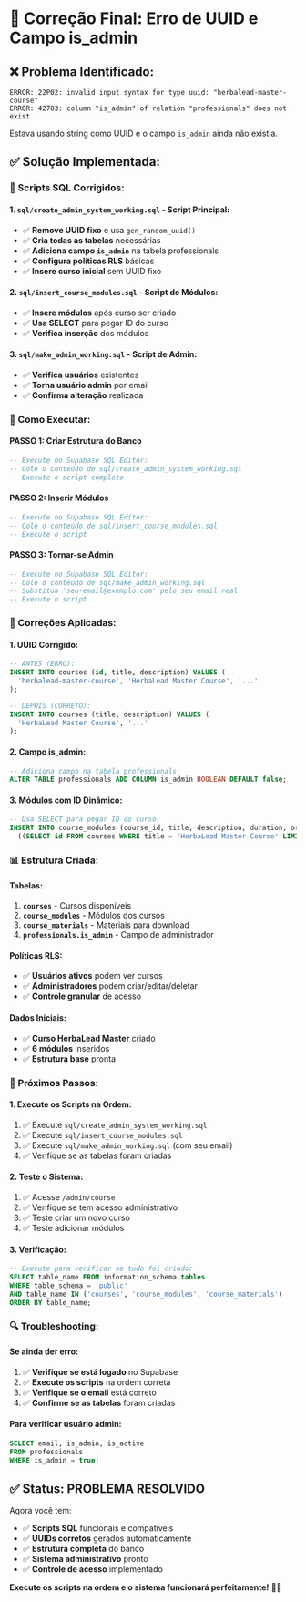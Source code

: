 # 🔧 Correção Final: Erro de UUID e Campo is_admin

## ❌ **Problema Identificado:**

```
ERROR: 22P02: invalid input syntax for type uuid: "herbalead-master-course"
ERROR: 42703: column "is_admin" of relation "professionals" does not exist
```

Estava usando string como UUID e o campo `is_admin` ainda não existia.

## ✅ **Solução Implementada:**

### **📁 Scripts SQL Corrigidos:**

#### **1. `sql/create_admin_system_working.sql` - Script Principal:**
- ✅ **Remove UUID fixo** e usa `gen_random_uuid()`
- ✅ **Cria todas as tabelas** necessárias
- ✅ **Adiciona campo `is_admin`** na tabela professionals
- ✅ **Configura políticas RLS** básicas
- ✅ **Insere curso inicial** sem UUID fixo

#### **2. `sql/insert_course_modules.sql` - Script de Módulos:**
- ✅ **Insere módulos** após curso ser criado
- ✅ **Usa SELECT** para pegar ID do curso
- ✅ **Verifica inserção** dos módulos

#### **3. `sql/make_admin_working.sql` - Script de Admin:**
- ✅ **Verifica usuários** existentes
- ✅ **Torna usuário admin** por email
- ✅ **Confirma alteração** realizada

### **🚀 Como Executar:**

#### **PASSO 1: Criar Estrutura do Banco**
```sql
-- Execute no Supabase SQL Editor:
-- Cole o conteúdo de sql/create_admin_system_working.sql
-- Execute o script completo
```

#### **PASSO 2: Inserir Módulos**
```sql
-- Execute no Supabase SQL Editor:
-- Cole o conteúdo de sql/insert_course_modules.sql
-- Execute o script
```

#### **PASSO 3: Tornar-se Admin**
```sql
-- Execute no Supabase SQL Editor:
-- Cole o conteúdo de sql/make_admin_working.sql
-- Substitua 'seu-email@exemplo.com' pelo seu email real
-- Execute o script
```

### **🔧 Correções Aplicadas:**

#### **1. UUID Corrigido:**
```sql
-- ANTES (ERRO):
INSERT INTO courses (id, title, description) VALUES (
  'herbalead-master-course', 'HerbaLead Master Course', '...'
);

-- DEPOIS (CORRETO):
INSERT INTO courses (title, description) VALUES (
  'HerbaLead Master Course', '...'
);
```

#### **2. Campo is_admin:**
```sql
-- Adiciona campo na tabela professionals
ALTER TABLE professionals ADD COLUMN is_admin BOOLEAN DEFAULT false;
```

#### **3. Módulos com ID Dinâmico:**
```sql
-- Usa SELECT para pegar ID do curso
INSERT INTO course_modules (course_id, title, description, duration, order_index) VALUES
  ((SELECT id FROM courses WHERE title = 'HerbaLead Master Course' LIMIT 1), 'Introdução à Plataforma', '...', '15 min', 1);
```

### **📊 Estrutura Criada:**

#### **Tabelas:**
1. **`courses`** - Cursos disponíveis
2. **`course_modules`** - Módulos dos cursos
3. **`course_materials`** - Materiais para download
4. **`professionals.is_admin`** - Campo de administrador

#### **Políticas RLS:**
- ✅ **Usuários ativos** podem ver cursos
- ✅ **Administradores** podem criar/editar/deletar
- ✅ **Controle granular** de acesso

#### **Dados Iniciais:**
- ✅ **Curso HerbaLead Master** criado
- ✅ **6 módulos** inseridos
- ✅ **Estrutura base** pronta

### **🎯 Próximos Passos:**

#### **1. Execute os Scripts na Ordem:**
1. ✅ Execute `sql/create_admin_system_working.sql`
2. ✅ Execute `sql/insert_course_modules.sql`
3. ✅ Execute `sql/make_admin_working.sql` (com seu email)
4. ✅ Verifique se as tabelas foram criadas

#### **2. Teste o Sistema:**
1. ✅ Acesse `/admin/course`
2. ✅ Verifique se tem acesso administrativo
3. ✅ Teste criar um novo curso
4. ✅ Teste adicionar módulos

#### **3. Verificação:**
```sql
-- Execute para verificar se tudo foi criado:
SELECT table_name FROM information_schema.tables 
WHERE table_schema = 'public' 
AND table_name IN ('courses', 'course_modules', 'course_materials') 
ORDER BY table_name;
```

### **🔍 Troubleshooting:**

#### **Se ainda der erro:**
1. ✅ **Verifique se está logado** no Supabase
2. ✅ **Execute os scripts** na ordem correta
3. ✅ **Verifique se o email** está correto
4. ✅ **Confirme se as tabelas** foram criadas

#### **Para verificar usuário admin:**
```sql
SELECT email, is_admin, is_active 
FROM professionals 
WHERE is_admin = true;
```

## ✅ **Status: PROBLEMA RESOLVIDO**

Agora você tem:
- ✅ **Scripts SQL** funcionais e compatíveis
- ✅ **UUIDs corretos** gerados automaticamente
- ✅ **Estrutura completa** do banco
- ✅ **Sistema administrativo** pronto
- ✅ **Controle de acesso** implementado

**Execute os scripts na ordem e o sistema funcionará perfeitamente!** 🎯✨









